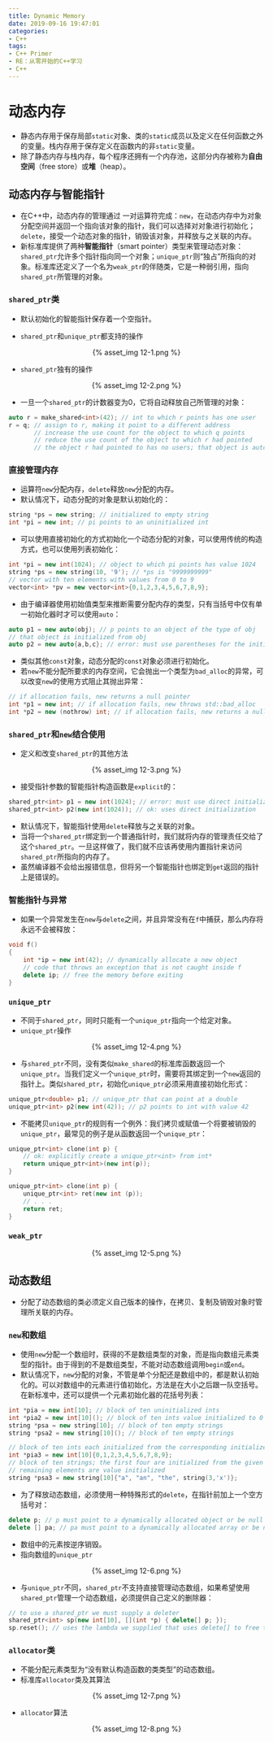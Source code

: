 ```yaml
---
title: Dynamic Memory
date: 2019-09-16 19:47:01
categories:
- C++
tags:
- C++ Primer
- RE：从零开始的C++学习
- C++
---
```


# 动态内存

- 静态内存用于保存局部`static`对象、类的`static`成员以及定义在任何函数之外的变量。栈内存用于保存定义在函数内的非`static`变量。
- 除了静态内存与栈内存，每个程序还拥有一个内存池，这部分内存被称为**自由空间**（free store）或**堆**（heap）。

## 动态内存与智能指针

- 在C++中，动态内存的管理通过 一对运算符完成：`new`，在动态内存中为对象分配空间并返回一个指向该对象的指针，我们可以选择对对象进行初始化；`delete`，接受一个动态对象的指针，销毁该对象，并释放与之关联的内存。
- 新标准库提供了两种**智能指针**（smart pointer）类型来管理动态对象：`shared_ptr`允许多个指针指向同一个对象；`unique_ptr`则“独占”所指向的对象。标准库还定义了一个名为`weak_ptr`的伴随类，它是一种弱引用，指向`shared_ptr`所管理的对象。

### `shared_ptr`类

- 默认初始化的智能指针保存着一个空指针。

- `shared_ptr`和`unique_ptr`都支持的操作
<div align=center> {% asset_img 12-1.png %} </div>

- `shared_ptr`独有的操作
<div align=center> {% asset_img 12-2.png %} </div>

- 一旦一个`shared_ptr`的计数器变为0，它将自动释放自己所管理的对象：
```c++
auto r = make_shared<int>(42); // int to which r points has one user
r = q; // assign to r, making it point to a different address
       // increase the use count for the object to which q points
       // reduce the use count of the object to which r had pointed
       // the object r had pointed to has no users; that object is automatically freed
```

### 直接管理内存

- 运算符`new`分配内存，`delete`释放`new`分配的内存。
- 默认情况下，动态分配的对象是默认初始化的：
```c++
string *ps = new string; // initialized to empty string
int *pi = new int; // pi points to an uninitialized int
```

- 可以使用直接初始化的方式初始化一个动态分配的对象，可以使用传统的构造方式，也可以使用列表初始化：
```c++
int *pi = new int(1024); // object to which pi points has value 1024
string *ps = new string(10, '9'); // *ps is "9999999999"
// vector with ten elements with values from 0 to 9
vector<int> *pv = new vector<int>{0,1,2,3,4,5,6,7,8,9};
```

- 由于编译器使用初始值类型来推断需要分配内存的类型，只有当括号中仅有单一初始化器时才可以使用`auto`：
```c++
auto p1 = new auto(obj); // p points to an object of the type of obj
// that object is initialized from obj
auto p2 = new auto{a,b,c}; // error: must use parentheses for the initializer
```

- 类似其他`const`对象，动态分配的`const`对象必须进行初始化。
- 若`new`不能分配所要求的内存空间，它会抛出一个类型为`bad_alloc`的异常，可以改变`new`的使用方式阻止其抛出异常：
```c++
// if allocation fails, new returns a null pointer
int *p1 = new int; // if allocation fails, new throws std::bad_alloc
int *p2 = new (nothrow) int; // if allocation fails, new returns a null pointer
```

### `shared_ptr`和`new`结合使用

- 定义和改变`shared_ptr`的其他方法
<div align=center> {% asset_img 12-3.png %} </div>

- 接受指针参数的智能指针构造函数是`explicit`的：
```c++
shared_ptr<int> p1 = new int(1024); // error: must use direct initialization
shared_ptr<int> p2(new int(1024)); // ok: uses direct initialization
```

- 默认情况下，智能指针使用`delete`释放与之关联的对象。
- 当将一个`shared_ptr`绑定到一个普通指针时，我们就将内存的管理责任交给了这个`shared_ptr`。一旦这样做了，我们就不应该再使用内置指针来访问`shared_ptr`所指向的内存了。
- 虽然编译器不会给出报错信息，但将另一个智能指针也绑定到`get`返回的指针上是错误的。

### 智能指针与异常

- 如果一个异常发生在`new`与`delete`之间，并且异常没有在`f`中捕获，那么内存将永远不会被释放：
```c++
void f()
{
    int *ip = new int(42); // dynamically allocate a new object
    // code that throws an exception that is not caught inside f
    delete ip; // free the memory before exiting
}
```

### `unique_ptr`

- 不同于`shared_ptr`，同时只能有一个`unique_ptr`指向一个给定对象。
- `unique_ptr`操作
<div align=center> {% asset_img 12-4.png %} </div>

- 与`shared_ptr`不同，没有类似`make_shared`的标准库函数返回一个`unique_ptr`。当我们定义一个`unique_ptr`时，需要将其绑定到一个`new`返回的指针上。类似`shared_ptr`，初始化`unique_ptr`必须采用直接初始化形式：
```c++
unique_ptr<double> p1; // unique_ptr that can point at a double
unique_ptr<int> p2(new int(42)); // p2 points to int with value 42
```

- 不能拷贝`unique_ptr`的规则有一个例外：我们拷贝或赋值一个将要被销毁的`unique_ptr`，最常见的例子是从函数返回一个`unique_ptr`：
```c++
unique_ptr<int> clone(int p) {
    // ok: explicitly create a unique_ptr<int> from int*
    return unique_ptr<int>(new int(p));
}

unique_ptr<int> clone(int p) {
    unique_ptr<int> ret(new int (p));
    // . . .
    return ret;
}
```

### `weak_ptr`

<div align=center> {% asset_img 12-5.png %} </div>

## 动态数组

- 分配了动态数组的类必须定义自己版本的操作，在拷贝、复制及销毁对象时管理所关联的内存。

### `new`和数组

- 使用`new`分配一个数组时，获得的不是数组类型的对象，而是指向数组元素类型的指针。由于得到的不是数组类型，不能对动态数组调用`begin`或`end`。
- 默认情况下，`new`分配的对象，不管是单个分配还是数组中的，都是默认初始化的。可以对数组中的元素进行值初始化，方法是在大小之后跟一队空括号。在新标准中，还可以提供一个元素初始化器的花括号列表：
```c++
int *pia = new int[10]; // block of ten uninitialized ints
int *pia2 = new int[10](); // block of ten ints value initialized to 0
string *psa = new string[10]; // block of ten empty strings
string *psa2 = new string[10](); // block of ten empty strings

// block of ten ints each initialized from the corresponding initializer
int *pia3 = new int[10]{0,1,2,3,4,5,6,7,8,9};
// block of ten strings; the first four are initialized from the given initializers
// remaining elements are value initialized
string *psa3 = new string[10]{"a", "an", "the", string(3,'x')};
```

- 为了释放动态数组，必须使用一种特殊形式的`delete`，在指针前加上一个空方括号对：
```c++
delete p; // p must point to a dynamically allocated object or be null
delete [] pa; // pa must point to a dynamically allocated array or be null
```

- 数组中的元素按逆序销毁。
- 指向数组的`unique_ptr`
<div align=center> {% asset_img 12-6.png %} </div>

- 与`unique_ptr`不同，`shared_ptr`不支持直接管理动态数组，如果希望使用`shared_ptr`管理一个动态数组，必须提供自己定义的删除器：
```c++
// to use a shared_ptr we must supply a deleter
shared_ptr<int> sp(new int[10], [](int *p) { delete[] p; });
sp.reset(); // uses the lambda we supplied that uses delete[] to free the array
```

### `allocator`类

- 不能分配元素类型为“没有默认构造函数的类类型”的动态数组。
- 标准库`allocator`类及其算法
<div align=center> {% asset_img 12-7.png %} </div>

- `allocator`算法
<div align=center> {% asset_img 12-8.png %} </div>
